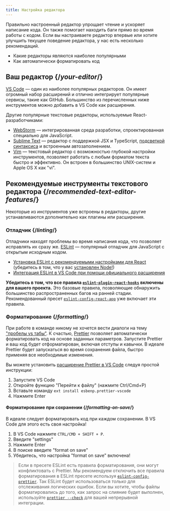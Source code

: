 ```yaml
---
title: Настройка редактора
---
```


<Intro>

Правильно настроенный редактор упрощает чтение и ускоряет написание кода. Он также помогает находить баги прямо во время работы с кодом. Если вы настраиваете редактор впервые или хотите улучшить текущее поведение редактора, у нас есть несколько рекомендаций.

</Intro>

<YouWillLearn>

* Какие редакторы являются наиболее популярными
* Как автоматически форматировать код

</YouWillLearn>

## Ваш редактор {/*your-editor*/}

[VS Code](https://code.visualstudio.com/) — один из наиболее популярных редакторов. Он имеет огромный набор расширений и отлично интегрирует популярные сервисы, такие как GitHub. Большинство из перечисленных ниже инструментов можно добавить в VS Code как расширения.

Другие популярные текстовые редакторы, используемые React-разработчиками:

* [WebStorm](https://www.jetbrains.com/webstorm/) — интегрированная среда разработки, спроектированная специально для JavaScript.
* [Sublime Text](https://www.sublimetext.com/) — редактор с поддержкой JSX и TypeScript, [подсветкой синтаксиса](https://stackoverflow.com/a/70960574/458193) и встроенным автозаполнением.
* [Vim](https://www.vim.org/) — текстовый редактор с возможностью глубокой настройки инструментов, позволяет работать с любым форматом текста быстро и эффективно. Он встроен в большинство UNIX-систем и Apple OS X как "vi". 

## Рекомендуемые инструменты текстового редактора {/*recommended-text-editor-features*/}

Некоторые из инструментов уже встроены в редакторы, другие устанавливаются дополнительно как плагины или расширения.

### Отладчик {/*linting*/}
 
Отладчики находят проблемы во время написания кода, что позволяет исправлять их сразу же. [ESLint](https://eslint.org/) — популярный отладчик для JavaScript с открытым исходным кодом.

* [Установка ESLint с рекомендуемыми настройками для React](https://www.npmjs.com/package/eslint-config-react-app) (убедитесь в том, что у вас [установлен Node!](https://nodejs.org/en/download/current/))
* [Интеграция ESLint в VS Code при помощи официального расширения](https://marketplace.visualstudio.com/items?itemName=dbaeumer.vscode-eslint)

**Убедитесь в том, что все правила [`eslint-plugin-react-hooks`](https://www.npmjs.com/package/eslint-plugin-react-hooks) включены для вашего проекта.** Это базовые правила, позволяющие обнаружить большинство распространенных багов на ранней стадии. Рекомендованный пресет [`eslint-config-react-app`](https://www.npmjs.com/package/eslint-config-react-app) уже включает эти правила.

### Форматирование {/*formatting*/}

При работе в команде никому не хочется вести диалоги на тему ["пробелы vs табы"](https://www.google.com/search?q=tabs+vs+spaces). К счастью, [Prettier](https://prettier.io/) позволяет автоматически форматировать код на основе заданных параметров. Запустите Prettier и ваш код будет отформатирован, включая отступы и кавычки. В идеале Prettier будет запускаться во время сохранения файла, быстро применяя все необходимые изменения.

Вы можете установить [расширение Prettier в VS Code](https://marketplace.visualstudio.com/items?itemName=esbenp.prettier-vscode) следуя простой инструкции:

1. Запустите VS Code
2. Откройте функцию "Перейти к файлу" (нажмите Ctrl/Cmd+P)
3. Вставьте команду `ext install esbenp.prettier-vscode`
4. Нажмите Enter

#### Форматирование при сохранении {/*formatting-on-save*/}

В идеале следует форматировать код при каждом сохранении. В VS Code для этого есть своя настройка!

1. В VS Code нажмите `CTRL/CMD + SHIFT + P`.
2. Введите "settings"
3. Нажмите Enter
4. В поиске введите "format on save"
5. Убедитесь, что настройка "format on save" включена!

> Если в пресете ESLint есть правила форматирования, они могут конфликтовать с Prettier. Мы рекомендуем отключить все правила форматирования в ESLint пресете используя [`eslint-config-prettier`](https://github.com/prettier/eslint-config-prettier). Так ESLint будет использоваться *только* для отслеживания логических ошибок. Если вы хотите, чтобы файлы форматировались до того, как запрос на слияние будет выполнен, используйте [`prettier --check`](https://prettier.io/docs/en/cli.html#--check) для вашей непрерывной интеграции.
